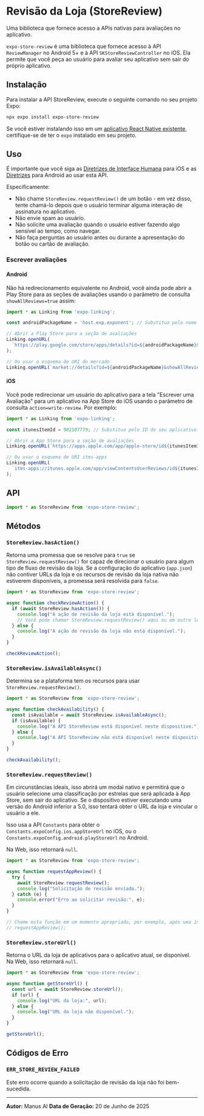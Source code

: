 # Revisão da Loja (StoreReview)

Uma biblioteca que fornece acesso a APIs nativas para avaliações no aplicativo.

`expo-store-review` é uma biblioteca que fornece acesso à API `ReviewManager` no Android 5+ e à API `SKStoreReviewController` no iOS. Ela permite que você peça ao usuário para avaliar seu aplicativo sem sair do próprio aplicativo.

## Instalação

Para instalar a API StoreReview, execute o seguinte comando no seu projeto Expo:

```bash
npx expo install expo-store-review
```

Se você estiver instalando isso em um [aplicativo React Native existente](https://reactnative.dev/docs/integration-with-existing-apps), certifique-se de ter o `expo` instalado em seu projeto.

## Uso

É importante que você siga as [Diretrizes de Interface Humana](https://developer.apple.com/design/human-interface-guidelines/ios/system-capabilities/ratings-and-reviews/) para iOS e as [Diretrizes](https://developer.android.com/guide/play/reviews/in-app-review) para Android ao usar esta API.

Especificamente:

*   Não chame `StoreReview.requestReview()` de um botão - em vez disso, tente chamá-lo depois que o usuário terminar alguma interação de assinatura no aplicativo.
*   Não envie spam ao usuário.
*   Não solicite uma avaliação quando o usuário estiver fazendo algo sensível ao tempo, como navegar.
*   Não faça perguntas ao usuário antes ou durante a apresentação do botão ou cartão de avaliação.

### Escrever avaliações

#### Android

Não há redirecionamento equivalente no Android, você ainda pode abrir a Play Store para as seções de avaliações usando o parâmetro de consulta `showAllReviews=true` assim:

```javascript
import * as Linking from 'expo-linking';

const androidPackageName = 'host.exp.exponent'; // Substitua pelo nome do pacote do seu aplicativo

// Abrir a Play Store para a seção de avaliações
Linking.openURL(
  `https://play.google.com/store/apps/details?id=${androidPackageName}&showAllReviews=true`
);

// Ou usar o esquema de URI do mercado
Linking.openURL(`market://details?id=${androidPackageName}&showAllReviews=true`);
```

#### iOS

Você pode redirecionar um usuário do aplicativo para a tela "Escrever uma Avaliação" para um aplicativo na App Store do iOS usando o parâmetro de consulta `action=write-review`. Por exemplo:

```javascript
import * as Linking from 'expo-linking';

const itunesItemId = 982107779; // Substitua pelo ID do seu aplicativo na iTunes Store

// Abrir a App Store para a seção de avaliações
Linking.openURL(`https://apps.apple.com/app/apple-store/id${itunesItemId}?action=write-review`);

// Ou usar o esquema de URI itms-apps
Linking.openURL(
  `itms-apps://itunes.apple.com/app/viewContentsUserReviews/id${itunesItemId}?action=write-review`
);
```

## API

```javascript
import * as StoreReview from 'expo-store-review';
```

## Métodos

### `StoreReview.hasAction()`

Retorna uma promessa que se resolve para `true` se `StoreReview.requestReview()` for capaz de direcionar o usuário para algum tipo de fluxo de revisão da loja. Se a configuração do aplicativo (`app.json`) não contiver URLs da loja e os recursos de revisão da loja nativa não estiverem disponíveis, a promessa será resolvida para `false`.

```javascript
import * as StoreReview from 'expo-store-review';

async function checkReviewAction() {
  if (await StoreReview.hasAction()) {
    console.log("A ação de revisão da loja está disponível.");
    // Você pode chamar StoreReview.requestReview() aqui ou em outro lugar apropriado
  } else {
    console.log("A ação de revisão da loja não está disponível.");
  }
}

checkReviewAction();
```

### `StoreReview.isAvailableAsync()`

Determina se a plataforma tem os recursos para usar `StoreReview.requestReview()`.

```javascript
import * as StoreReview from 'expo-store-review';

async function checkAvailability() {
  const isAvailable = await StoreReview.isAvailableAsync();
  if (isAvailable) {
    console.log("A API StoreReview está disponível neste dispositivo.");
  } else {
    console.log("A API StoreReview não está disponível neste dispositivo.");
  }
}

checkAvailability();
```

### `StoreReview.requestReview()`

Em circunstâncias ideais, isso abrirá um modal nativo e permitirá que o usuário selecione uma classificação por estrelas que será aplicada à App Store, sem sair do aplicativo. Se o dispositivo estiver executando uma versão do Android inferior a 5.0, isso tentará obter o URL da loja e vincular o usuário a ele.

Isso usa a API `Constants` para obter o `Constants.expoConfig.ios.appStoreUrl` no iOS, ou o `Constants.expoConfig.android.playStoreUrl` no Android.

Na Web, isso retornará `null`.

```javascript
import * as StoreReview from 'expo-store-review';

async function requestAppReview() {
  try {
    await StoreReview.requestReview();
    console.log("Solicitação de revisão enviada.");
  } catch (e) {
    console.error("Erro ao solicitar revisão:", e);
  }
}

// Chame esta função em um momento apropriado, por exemplo, após uma interação significativa do usuário
// requestAppReview();
```

### `StoreReview.storeUrl()`

Retorna o URL da loja de aplicativos para o aplicativo atual, se disponível. Na Web, isso retornará `null`.

```javascript
import * as StoreReview from 'expo-store-review';

async function getStoreUrl() {
  const url = await StoreReview.storeUrl();
  if (url) {
    console.log("URL da loja:", url);
  } else {
    console.log("URL da loja não disponível.");
  }
}

getStoreUrl();
```

## Códigos de Erro

### `ERR_STORE_REVIEW_FAILED`

Este erro ocorre quando a solicitação de revisão da loja não foi bem-sucedida.

---

**Autor:** Manus AI
**Data de Geração:** 20 de Junho de 2025

